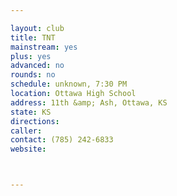 ```yaml
---

layout: club
title: TNT
mainstream: yes
plus: yes
advanced: no
rounds: no
schedule: unknown, 7:30 PM
location: Ottawa High School
address: 11th &amp; Ash, Ottawa, KS
state: KS
directions: 
caller: 
contact: (785) 242-6833
website: 



---
```


